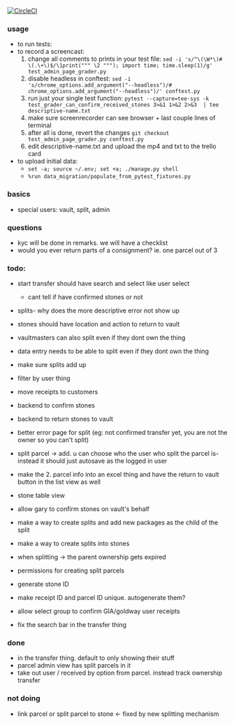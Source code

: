 [![CircleCI](https://circleci.com/gh/circleci/circleci-docs.svg?style=shield)](https://circleci.com/gh/gradia-exchange/GRADIA_stocker)

### usage
- to run tests:
- to record a screencast:
	1. change all comments to prints in your test file: `sed -i 's/^\(\W*\)# \(.\+\)$/\1print(""" \2 """); import time; time.sleep(1)/g' test_admin_page_grader.py`
    2. disable headless in conftest: `sed -i 's/chrome_options.add_argument("--headless")/# chrome_options.add_argument("--headless")/' conftest.py`
    2. run just your single test function: `pytest --capture=tee-sys -k test_grader_can_confirm_received_stones 3>&1 1>&2 2>&3  | tee descriptive-name.txt`
    3. make sure screenrecorder can see browser + last couple lines of terminal
    4. after all is done, revert the changes `git checkout test_admin_page_grader.py conftest.py`
	5. edit descriptive-name.txt and upload the mp4 and txt to the trello card
- to upload initial data:
    - `set -a; source ~/.env; set +a; ./manage.py shell`
    - `%run data_migration/populate_from_pytest_fixtures.py`

### basics
- special users: vault, split, admin


### questions
- kyc will be done in remarks. we will have a checklist
- would you ever return parts of a consignment? ie. one parcel out of 3


### todo:
- start transfer should have search and select like user select
    - cant tell if have confirmed stones or not
- splits- why does the more descriptive error not show up
- stones should have location and action to return to vault
- vaultmasters can also split even if they dont own the thing
- data entry needs to be able to split even if they dont own the thing
- make sure splits add up
- filter by user thing
- move receipts to customers


- backend to confirm stones
- backend to return stones to vault
- better error page for split (eg: not confirmed transfer yet, you are not the owner so you can't split)
- split parcel -> add. u can choose who the user who split the parcel is- instead it should just autosave as the logged in user


- make the 2. parcel info into an excel thing and have the return to vault button in the list view as well
- stone table view

- allow gary to confirm stones on vault's behalf

- make a way to create splits and add new packages as the child of the split
- make a way to create splits into stones
- when splitting -> the parent ownership gets expired
- permissions for creating split parcels

- generate stone ID
- make receipt ID and parcel ID unique. autogenerate them?

- allow select group to confirm GIA/goldway user receipts
- fix the search bar in the transfer thing


### done
- in the transfer thing. default to only showing their stuff
- parcel admin view has split parcels in it
- take out user / received by option from parcel. instead track ownership transfer

### not doing
- link parcel or split parcel to stone <- fixed by new splitting mechanism
